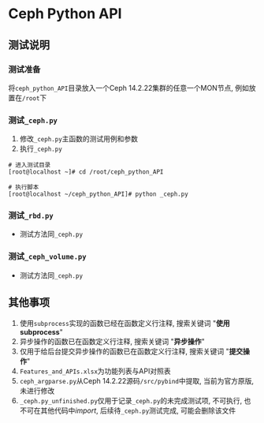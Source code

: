 # Ceph Python API
## 测试说明
### 测试准备
将`ceph_python_API`目录放入一个Ceph 14.2.22集群的任意一个MON节点, 例如放置在`/root`下
### 测试`_ceph.py`
1. 修改`_ceph.py`主函数的测试用例和参数
1. 执行`_ceph.py`
```
# 进入测试目录
[root@localhost ~]# cd /root/ceph_python_API

# 执行脚本
[root@localhost ~/ceph_python_API]# python _ceph.py
```
### 测试`_rbd.py`
- 测试方法同`_ceph.py`
### 测试`_ceph_volume.py`
- 测试方法同`_ceph.py`
## 其他事项
1. 使用`subprocess`实现的函数已经在函数定义行注释, 搜索关键词 "**使用subprocess**"
1. 异步操作的函数已在函数定义行注释, 搜索关键词 "**异步操作**"
1. 仅用于给后台提交异步操作的函数已在函数定义行注释, 搜索关键词 "**提交操作**"
1. `Features_and_APIs.xlsx`为功能列表与API对照表
1. `ceph_argparse.py`从Ceph 14.2.22源码`/src/pybind`中提取, 当前为官方原版, 未进行修改
1. `_ceph.py_unfinished.py`仅用于记录`_ceph.py`的未完成测试项, 不可执行, 也不可在其他代码中*import*, 后续待`_ceph.py`测试完成, 可能会删除该文件